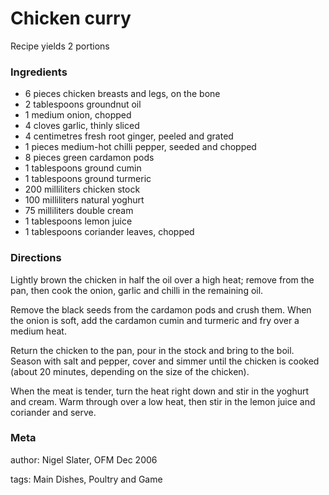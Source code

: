 # Chicken curry

Recipe yields 2 portions 

### Ingredients
 * 6 pieces chicken breasts and legs, on the bone
 * 2 tablespoons groundnut oil
 * 1 medium onion, chopped
 * 4 cloves garlic, thinly sliced
 * 4 centimetres fresh root ginger, peeled and grated
 * 1 pieces medium-hot chilli pepper, seeded and chopped
 * 8 pieces green cardamon pods
 * 1 tablespoons ground cumin
 * 1 tablespoons ground turmeric
 * 200 milliliters chicken stock
 * 100 milliliters natural yoghurt
 * 75 milliliters double cream
 * 1 tablespoons lemon juice
 * 1 tablespoons coriander leaves, chopped

### Directions

Lightly brown the chicken in half the oil over a high heat; remove from the pan, then cook the onion, garlic and chilli in the remaining oil.

Remove the black seeds from the cardamon pods and crush them.  When the onion is soft, add the cardamon cumin and turmeric and fry over a medium heat.

Return the chicken to the pan, pour in the stock and bring to the boil.  Season with salt and pepper, cover and simmer until the chicken is cooked (about 20 minutes, depending on the size of the chicken).

When the meat is tender, turn the heat right down and stir in the yoghurt and cream.  Warm through over a low heat, then stir in the lemon juice and coriander and serve.

### Meta
author: Nigel Slater, OFM Dec 2006

tags: Main Dishes, Poultry and Game

